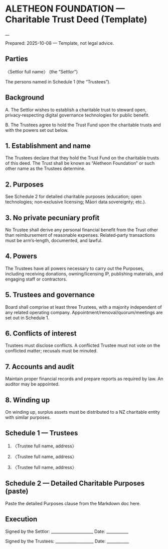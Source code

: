 # ALETHEON FOUNDATION — Charitable Trust Deed (Template)

__

Prepared: 2025-10-08 — Template, not legal advice.

## Parties

〈Settlor full name〉 (the “Settlor”)

The persons named in Schedule 1 (the “Trustees”).

## Background

A. The Settlor wishes to establish a charitable trust to steward open, privacy‑respecting digital governance technologies for public benefit.

B. The Trustees agree to hold the Trust Fund upon the charitable trusts and with the powers set out below.

## 1. Establishment and name

The Trustees declare that they hold the Trust Fund on the charitable trusts of this deed. The Trust shall be known as “Aletheon Foundation” or such other name as the Trustees determine.

## 2. Purposes

See Schedule 2 for detailed charitable purposes (education; open technologies; non‑exclusive licensing; Māori data sovereignty; etc.).

## 3. No private pecuniary profit

No Trustee shall derive any personal financial benefit from the Trust other than reimbursement of reasonable expenses. Related‑party transactions must be arm’s‑length, documented, and lawful.

## 4. Powers

The Trustees have all powers necessary to carry out the Purposes, including receiving donations, owning/licensing IP, publishing materials, and engaging staff or contractors.

## 5. Trustees and governance

Board shall comprise at least three Trustees, with a majority independent of any related operating company. Appointment/removal/quorum/meetings are set out in Schedule 1.

## 6. Conflicts of interest

Trustees must disclose conflicts. A conflicted Trustee must not vote on the conflicted matter; recusals must be minuted.

## 7. Accounts and audit

Maintain proper financial records and prepare reports as required by law. An auditor may be appointed.

## 8. Winding up

On winding up, surplus assets must be distributed to a NZ charitable entity with similar purposes.

## Schedule 1 — Trustees

1. 〈Trustee full name, address〉

2. 〈Trustee full name, address〉

3. 〈Trustee full name, address〉

## Schedule 2 — Detailed Charitable Purposes (paste)

Paste the detailed Purposes clause from the Markdown doc here.

## Execution

Signed by the Settlor: _____________________   Date: ___________

Signed by the Trustees: ___________________   Date: ___________

